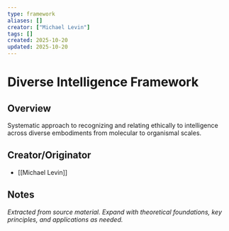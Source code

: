 ```yaml
---
type: framework
aliases: []
creator: ["Michael Levin"]
tags: []
created: 2025-10-20
updated: 2025-10-20
---
```


# Diverse Intelligence Framework

## Overview

Systematic approach to recognizing and relating ethically to intelligence across diverse embodiments from molecular to organismal scales.

## Creator/Originator

- [[Michael Levin]]

## Notes

*Extracted from source material. Expand with theoretical foundations, key principles, and applications as needed.*
